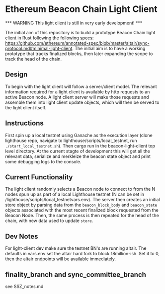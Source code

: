 # Ethereum Beacon Chain Light Client

*** WARNING This light client is still in very early development! ***

The initial aim of this repository is to build a prototype Beacon Chain light client in Rust following the following specs: https://github.com/ethereum/annotated-spec/blob/master/altair/sync-protocol.md#minimal-light-client. The initial aim is to have a working prototype that tracks finalized blocks, then later expanding the scope to track the head of the chain. 

## Design

To begin with the light client will follow a server/client model. The relevant information required for a light client is available by http requests to an active Beacon node. A light client server will make those requests and assemble them into light client update objects, which will then be served to the light client itself.

## Instructions

First spin up a local testnet using Ganache as the execution layer (clone lighthouse repo, navigate to lighthouse/scripts/local_testnet, run `./start_local_testnet.sh`). Then cargo run in the beacon-light-client top level directory. At the current stagte of development this will get all the relevant data, serialize and merkleize the beacon state object and print some debugging logs to the console.

## Current Functionality

The light client randomly selects a Beacon node to connect to from the N nodes spun up as part of a local Lighthouse testnet (N can be set in /lighthouse/scripts/local_testnetvars.env). The server then creates an initial store object by parsing data from the `beacon_block_body` and `beacon_state` objects associated with the most recent finalized block requested from the Beacon Node. Then, the same process is then repeated for the head of the chain, with new data used to update `store`.

## Dev Notes

For light-client dev make sure the testnet BN's are running altair. The defaults in vars.env set the altair hard fork to block 18million-ish. Set it to 0, then the altair endpoints will be available immediately.

## finality_branch and sync_committee_branch

see SSZ_notes.md